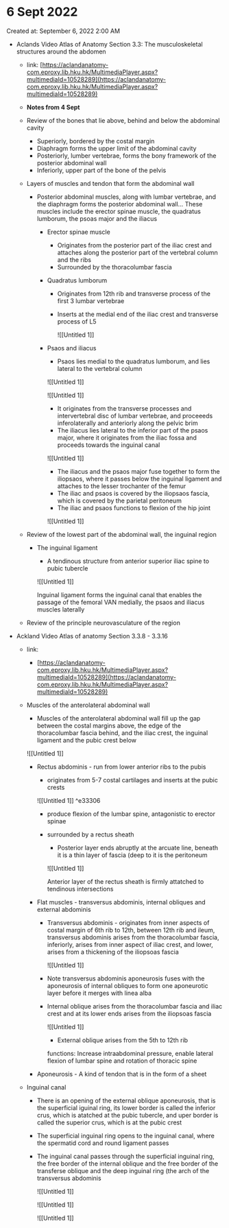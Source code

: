 # 6 Sept 2022

Created at: September 6, 2022 2:00 AM

- Aclands Video Atlas of Anatomy Section 3.3: The musculoskeletal structures around the abdomen
    - link: [https://aclandanatomy-com.eproxy.lib.hku.hk/MultimediaPlayer.aspx?multimediaId=10528289](https://aclandanatomy-com.eproxy.lib.hku.hk/MultimediaPlayer.aspx?multimediaId=10528289)
    - **Notes from 4 Sept**
    - Review of the bones that lie above, behind and below the abdominal cavity
        - Superiorly, bordered by the costal margin
        - Diaphragm forms the upper limit of the abdominal cavity
        - Posteriorly, lumber vertebrae, forms the bony framework of the posterior abdominal wall
        - Inferiorly, upper part of the bone of the pelvis
    - Layers of muscles and tendon that form the abdominal wall
        - Posterior abdominal muscles, along with lumbar vertebrae, and the diaphragm forms the posterior abdominal wall… These muscles include the erector spinae muscle, the quadratus lumborum, the psoas major and the iliacus
            - Erector spinae muscle
                - Originates from the posterior part of the iliac crest and attaches along the posterior part of the vertebral column and the ribs
                - Surrounded by the thoracolumbar fascia
            - Quadratus lumborum
                - Originates from 12th rib and transverse process of the first 3 lumbar vertebrae
                - Inserts at the medial end of the iliac crest and transverse process of L5
                    
                    ![[Untitled 1]]
                    
            - Psaos and iliacus
                - Psaos lies medial to the quadratus lumborum, and lies lateral to the vertebral column
                
                ![[Untitled 1]]
                
                ![[Untitled 1]]
                
                - It originates from the transverse processes and intervertebral disc of lumbar vertebrae, and proceeeds inferolaterally and anteriorly along the pelvic brim
                - The iliacus lies lateral to the inferior part of the psaos major, where it originates from the iliac fossa and proceeds towards the inguinal canal
                
                ![[Untitled 1]]
                
                - The iliacus and the psaos major fuse together to form the iliopsaos, where it passes below the inguinal ligament and attaches to the lesser trochanter of the femur
                - The iliac and psaos is covered by the iliopsaos fascia, which is covered by the parietal peritoneum
                - The iliac and psaos functions to flexion of the hip joint
                
                ![[Untitled 1]]
                
    - Review of the lowest part of the abdominal wall, the inguinal region
        - The inguinal ligament
            - A tendinous structure from anterior superior iliac spine to pubic tubercle
            
            ![[Untitled 1]]
            
            Inguinal ligament forms the inguinal canal that enables the passage of the femoral VAN medially, the psaos and iliacus muscles laterally
            
    - Review of the principle neurovasculature of the region
- Ackland Video Atlas of anatomy Section 3.3.8 - 3.3.16
    - link:
        - [https://aclandanatomy-com.eproxy.lib.hku.hk/MultimediaPlayer.aspx?multimediaId=10528289](https://aclandanatomy-com.eproxy.lib.hku.hk/MultimediaPlayer.aspx?multimediaId=10528289)
    - Muscles of the anterolateral abdominal wall
        - Muscles of the anterolateral abdominal wall fill up the gap between the costal margins above, the edge of the thoracolumbar fascia behind, and the iliac crest, the inguinal ligament and the pubic crest below
        
        ![[Untitled 1]]
        
        - Rectus abdominis - run from lower anterior ribs to the pubis
            - originates from 5-7 costal cartilages and inserts at the pubic crests
            
            ![[Untitled 1]] ^e33306
            
            - produce flexion of the lumbar spine, antagonistic to erector spinae
            - surrounded by a rectus sheath
                - Posterior layer ends abruptly at the arcuate line, beneath it is a thin layer of fascia (deep to it is the peritoneum
                
                ![[Untitled 1]]
                
                Anterior layer of the rectus sheath is firmly attatched to tendinous intersections
                
        - Flat muscles - transversus abdominis, internal obliques and external abdominis
            - Transversus abdominis - originates from inner aspects of costal margin of 6th rib to 12th, between 12th rib and ileum, transversus abdominis arises from the thoracolumbar fascia, inferiorly, arises from inner aspect of iliac crest, and lower, arises from a thickening of the iliopsoas fascia
                
                ![[Untitled 1]]
                
            - Note transversus abdominis aponeurosis fuses with the aponeurosis of internal obliques to form one aponeurotic layer before it merges with linea alba
            - Internal oblique arises from the thoracolumbar fascia and iliac crest and at its lower ends arises from the iliopsoas fascia
                
                ![[Untitled 1]]
                
                - External oblique arises from the 5th to 12th rib
                
                functions: Increase intraabdominal pressure, enable lateral flexion of lumbar spine and rotation of thoracic spine
                
        - Aponeurosis - A kind of tendon that is in the form of a sheet
    - Inguinal canal
        - There is an opening of the external oblique aponeurosis, that is the superficial iguinal ring, its lower border is called the inferior crus, which is  atatched at the pubic tubercle, and uper border is called the superior crus, which is at the pubic crest
        - The superficial inguinal ring opens to the inguinal canal, where the spermatid cord and round ligament passes
        - The inguinal canal passes through the superficial inguinal ring, the free border of the internal oblique and the free border of the transferse oblique and the deep inguinal ring (the arch of the transversus abdominis
            
            ![[Untitled 1]]
            
            ![[Untitled 1]]
            
            ![[Untitled 1]]